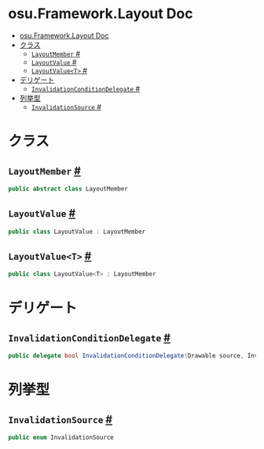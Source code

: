 # osu.Framework.Layout Doc
- [osu.Framework.Layout Doc](#osuframeworklayout-doc)
- [クラス](#クラス)
  - [`LayoutMember` #](#layoutmember-)
  - [`LayoutValue` #](#layoutvalue-)
  - [`LayoutValue<T>` #](#layoutvaluet-)
- [デリゲート](#デリゲート)
  - [`InvalidationConditionDelegate` #](#invalidationconditiondelegate-)
- [列挙型](#列挙型)
  - [`InvalidationSource` #](#invalidationsource-)

# クラス
## `LayoutMember` [#](https://github.com/ppy/osu-framework/blob/master/osu.Framework/Layout/LayoutMember.cs#L13)
```csharp
public abstract class LayoutMember
```

## `LayoutValue` [#](https://github.com/ppy/osu-framework/blob/master/osu.Framework/Layout/LayoutValue.cs#L15)
```csharp
public class LayoutValue : LayoutMember
```

## `LayoutValue<T>` [#](https://github.com/ppy/osu-framework/blob/master/osu.Framework/Layout/LayoutValue.cs#L39)
```csharp
public class LayoutValue<T> : LayoutMember
```

# デリゲート
## `InvalidationConditionDelegate` [#](https://github.com/ppy/osu-framework/blob/master/osu.Framework/Layout/LayoutMember.cs#L92)
```csharp
public delegate bool InvalidationConditionDelegate(Drawable source, Invalidation invalidation);
```

# 列挙型
## `InvalidationSource` [#](https://github.com/ppy/osu-framework/blob/master/osu.Framework/Layout/InvalidationSource.cs#L13)
```csharp
public enum InvalidationSource
```